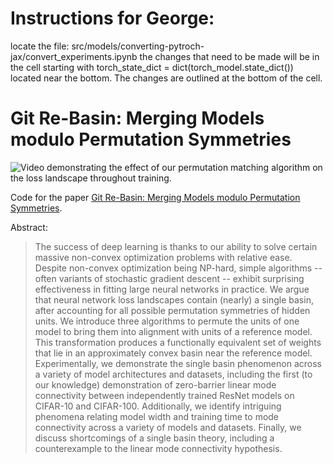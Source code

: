 # Instructions for George:
locate the file: src/models/converting-pytroch-jax/convert_experiments.ipynb
the changes that need to be made will be in the cell starting with torch_state_dict = dict(torch_model.state_dict()) located near the bottom. 
The changes are outlined at the bottom of the cell.


# Git Re-Basin: Merging Models modulo Permutation Symmetries

![Video demonstrating the effect of our permutation matching algorithm on the loss landscape throughout training.](mnist_video.gif)

Code for the paper [Git Re-Basin: Merging Models modulo Permutation Symmetries](https://arxiv.org/abs/2209.04836).

Abstract:

> The success of deep learning is thanks to our ability to solve certain massive non-convex optimization problems with relative ease. Despite non-convex optimization being NP-hard, simple algorithms -- often variants of stochastic gradient descent -- exhibit surprising effectiveness in fitting large neural networks in practice. We argue that neural network loss landscapes contain (nearly) a single basin, after accounting for all possible permutation symmetries of hidden units. We introduce three algorithms to permute the units of one model to bring them into alignment with units of a reference model. This transformation produces a functionally equivalent set of weights that lie in an approximately convex basin near the reference model. Experimentally, we demonstrate the single basin phenomenon across a variety of model architectures and datasets, including the first (to our knowledge) demonstration of zero-barrier linear mode connectivity between independently trained ResNet models on CIFAR-10 and CIFAR-100. Additionally, we identify intriguing phenomena relating model width and training time to mode connectivity across a variety of models and datasets. Finally, we discuss shortcomings of a single basin theory, including a counterexample to the linear mode connectivity hypothesis.
